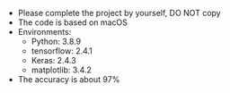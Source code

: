 - Please complete the project by yourself, DO NOT copy
- The code is based on macOS
- Environments:
  - Python: 3.8.9
  - tensorflow: 2.4.1
  - Keras: 2.4.3
  - matplotlib: 3.4.2
- The accuracy is about 97%